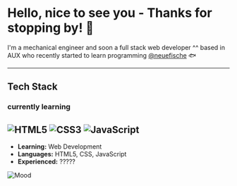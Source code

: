 # Hello, nice to see you - Thanks for stopping by! 👋


I'm a mechanical engineer and soon a full stack web developer ^^ based in AUX who recently started to learn programming <a href="https://production.talents.neuefische.de/profile/091b7c81-7f16-479e-b14f-bb8c344a9613" target="_blank"> @neuefische</a> 🐟



----
## Tech Stack
### currently learning
![HTML5](https://img.shields.io/badge/html5-%23E34F26.svg?style=for-the-badge&logo=html5&logoColor=white)
![CSS3](https://img.shields.io/badge/css3-%231572B6.svg?style=for-the-badge&logo=css3&logoColor=white)
![JavaScript](https://img.shields.io/badge/javascript-%23323330.svg?style=for-the-badge&logo=javascript&logoColor=%23F7DF1E)
----



- **Learning:** Web Development
- **Languages:** HTML5, CSS, JavaScript
- **Experienced:** ?????



![Mood](https://img.shields.io/badge/excited-about%20Frontend-yellow)
